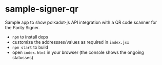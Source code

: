 # sample-signer-qr

Sample app to show polkadot-js API integration with a QR code scanner for the Parity Signer.

- `npm` to install deps
- customize the addressses/values as required in `index.jsx`
- `npm start` to build
- open `index.html` in your browser (the console shows the ongoing statusses)
